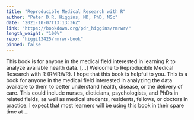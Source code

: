 ```yaml
---
title: "Reproducible Medical Research with R"
author: "Peter D.R. Higgins, MD, PhD, MSc"
date: "2021-10-07T13:13:36Z"
link: "https://bookdown.org/pdr_higgins/rmrwr/"
length_weight: "100%"
repo: "higgi13425/rmrwr-book"
pinned: false
---
```


This book is for anyone in the medical field interested in learning R to analyze available health data. [...] Welcome to Reproducible Medical Research with R (RMRWR).
I hope that this book is helpful to you. This is a book for anyone in the medical field interested in analyzing the data available to them to better understand health, disease, or the delivery of care.
This could include nurses, dieticians, psychologists, and PhDs in related fields, as well as medical students, residents, fellows, or doctors in practice.
I expect that most learners will be using this book in their spare time at ...
